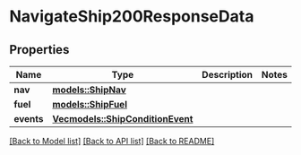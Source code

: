 # NavigateShip200ResponseData

## Properties

Name | Type | Description | Notes
------------ | ------------- | ------------- | -------------
**nav** | [**models::ShipNav**](ShipNav.md) |  | 
**fuel** | [**models::ShipFuel**](ShipFuel.md) |  | 
**events** | [**Vec<models::ShipConditionEvent>**](ShipConditionEvent.md) |  | 

[[Back to Model list]](../README.md#documentation-for-models) [[Back to API list]](../README.md#documentation-for-api-endpoints) [[Back to README]](../README.md)


